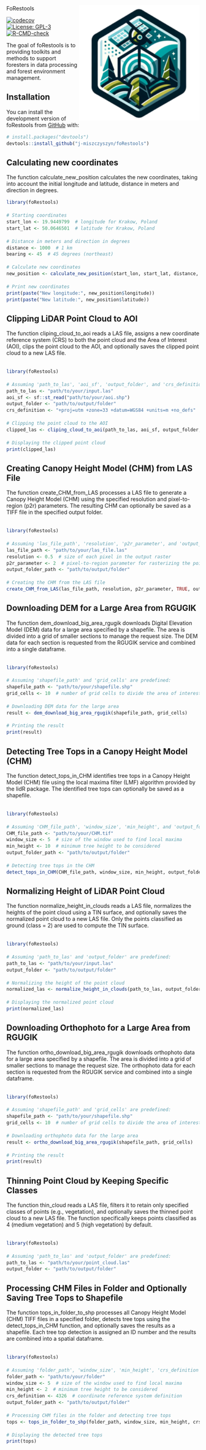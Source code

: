 
<!-- README.md is generated from README.Rmd. Please edit that file -->

<img src="man/figures/logo.png" align="right" height="300" alt="" />
FoRestools

<!-- badges: start -->
[![codecov](https://codecov.io/gh/j-miszczyszyn/foRestools/branch/main/graph/badge.svg)](https://codecov.io/gh/j-miszczyszyn/foRestools)
[![License:
GPL-3](https://img.shields.io/badge/License-GPL--3-blue.svg)](https://opensource.org/licenses/GPL-3.0)
[![R-CMD-check](https://github.com/j-miszczyszyn/foRestools/actions/workflows/R-CMD-check.yaml/badge.svg)](https://github.com/j-miszczyszyn/foRestools/actions/workflows/R-CMD-check.yaml)
<!-- badges: end -->

The goal of foRestools is to providing toolkits and methods to support
foresters in data processing and forest environment management.

## Installation

You can install the development version of foRestools from
[GitHub](https://github.com/) with:

``` r
# install.packages("devtools")
devtools::install_github("j-miszczyszyn/foRestools")
```

## Calculating new coordinates

The function calculate_new_position calculates the new coordinates,
taking into account the initial longitude and latitude, distance in
meters and direction in degrees.

``` r
library(foRestools)

# Starting coordinates
start_lon <- 19.9449799  # longitude for Krakow, Poland
start_lat <- 50.0646501  # latitude for Krakow, Poland

# Distance in meters and direction in degrees
distance <- 1000  # 1 km
bearing <- 45  # 45 degrees (northeast)

# Calculate new coordinates
new_position <- calculate_new_position(start_lon, start_lat, distance, bearing)

# Print new coordinates
print(paste("New longitude:", new_position$longitude))
print(paste("New latitude:", new_position$latitude))
```

## Clipping LiDAR Point Cloud to AOI

The function cliping_cloud_to_aoi reads a LAS file, assigns a new
coordinate reference system (CRS) to both the point cloud and the Area
of Interest (AOI), clips the point cloud to the AOI, and optionally
saves the clipped point cloud to a new LAS file.

``` r

library(foRestools)

# Assuming 'path_to_las', 'aoi_sf', 'output_folder', and 'crs_definition' are predefined:
path_to_las <- "path/to/your/input.las"
aoi_sf <- sf::st_read("path/to/your/aoi.shp")
output_folder <- "path/to/output/folder"
crs_definition <- "+proj=utm +zone=33 +datum=WGS84 +units=m +no_defs"

# Clipping the point cloud to the AOI
clipped_las <- cliping_cloud_to_aoi(path_to_las, aoi_sf, output_folder, crs_definition, TRUE)

# Displaying the clipped point cloud
print(clipped_las)
```

## Creating Canopy Height Model (CHM) from LAS File

The function create_CHM_from_LAS processes a LAS file to generate a
Canopy Height Model (CHM) using the specified resolution and
pixel-to-region (p2r) parameters. The resulting CHM can optionally be
saved as a TIFF file in the specified output folder.

``` r

library(foRestools)

# Assuming 'las_file_path', 'resolution', 'p2r_parameter', and 'output_folder_path' are predefined:
las_file_path <- "path/to/your/las_file.las"
resolution <- 0.5  # size of each pixel in the output raster
p2r_parameter <- 2  # pixel-to-region parameter for rasterizing the point cloud
output_folder_path <- "path/to/output/folder"

# Creating the CHM from the LAS file
create_CHM_from_LAS(las_file_path, resolution, p2r_parameter, TRUE, output_folder_path)
```

## Downloading DEM for a Large Area from RGUGIK

The function dem_download_big_area_rgugik downloads Digital Elevation
Model (DEM) data for a large area specified by a shapefile. The area is
divided into a grid of smaller sections to manage the request size. The
DEM data for each section is requested from the RGUGIK service and
combined into a single dataframe.

``` r

library(foRestools)

# Assuming 'shapefile_path' and 'grid_cells' are predefined:
shapefile_path <- "path/to/your/shapefile.shp"
grid_cells <- 10  # number of grid cells to divide the area of interest

# Downloading DEM data for the large area
result <- dem_download_big_area_rgugik(shapefile_path, grid_cells)

# Printing the result
print(result)
```

## Detecting Tree Tops in a Canopy Height Model (CHM)

The function detect_tops_in_CHM identifies tree tops in a Canopy Height
Model (CHM) file using the local maxima filter (LMF) algorithm provided
by the lidR package. The identified tree tops can optionally be saved as
a shapefile.

``` r

library(foRestools)

# Assuming 'CHM_file_path', 'window_size', 'min_height', and 'output_folder_path' are predefined:
CHM_file_path <- "path/to/your/CHM.tif"
window_size <- 5  # size of the window used to find local maxima
min_height <- 10  # minimum tree height to be considered
output_folder_path <- "path/to/output/folder"

# Detecting tree tops in the CHM
detect_tops_in_CHM(CHM_file_path, window_size, min_height, output_folder_path, TRUE)
```

## Normalizing Height of LiDAR Point Cloud

The function normalize_height_in_clouds reads a LAS file, normalizes the
heights of the point cloud using a TIN surface, and optionally saves the
normalized point cloud to a new LAS file. Only the points classified as
ground (class = 2) are used to compute the TIN surface.

``` r

library(foRestools)

# Assuming 'path_to_las' and 'output_folder' are predefined:
path_to_las <- "path/to/your/input.las"
output_folder <- "path/to/output/folder"

# Normalizing the height of the point cloud
normalized_las <- normalize_height_in_clouds(path_to_las, output_folder, TRUE)

# Displaying the normalized point cloud
print(normalized_las)
```

## Downloading Orthophoto for a Large Area from RGUGIK

The function ortho_download_big_area_rgugik downloads orthophoto data
for a large area specified by a shapefile. The area is divided into a
grid of smaller sections to manage the request size. The orthophoto data
for each section is requested from the RGUGIK service and combined into
a single dataframe.

``` r

library(foRestools)

# Assuming 'shapefile_path' and 'grid_cells' are predefined:
shapefile_path <- "path/to/your/shapefile.shp"
grid_cells <- 10  # number of grid cells to divide the area of interest

# Downloading orthophoto data for the large area
result <- ortho_download_big_area_rgugik(shapefile_path, grid_cells)

# Printing the result
print(result)
```

## Thinning Point Cloud by Keeping Specific Classes

The function thin_cloud reads a LAS file, filters it to retain only
specified classes of points (e.g., vegetation), and optionally saves the
thinned point cloud to a new LAS file. The function specifically keeps
points classified as 4 (medium vegetation) and 5 (high vegetation) by
default.

``` r

library(foRestools)

# Assuming 'path_to_las' and 'output_folder' are predefined:
path_to_las <- "path/to/your/point_cloud.las"
output_folder <- "path/to/output/folder"
```

## Processing CHM Files in Folder and Optionally Saving Tree Tops to Shapefile

The function tops_in_folder_to_shp processes all Canopy Height Model
(CHM) TIFF files in a specified folder, detects tree tops using the
detect_tops_in_CHM function, and optionally saves the results as a
shapefile. Each tree top detection is assigned an ID number and the
results are combined into a spatial dataframe.

``` r

library(foRestools)

# Assuming 'folder_path', 'window_size', 'min_height', 'crs_definition', and 'output_folder_path' are predefined:
folder_path <- "path/to/your/folder"
window_size <- 5  # size of the window used to find local maxima
min_height <- 2  # minimum tree height to be considered
crs_definition <- 4326  # coordinate reference system definition
output_folder_path <- "path/to/output/folder"

# Processing CHM files in the folder and detecting tree tops
tops <- tops_in_folder_to_shp(folder_path, window_size, min_height, crs_definition, output_folder_path, TRUE, TRUE)

# Displaying the detected tree tops
print(tops)
```
